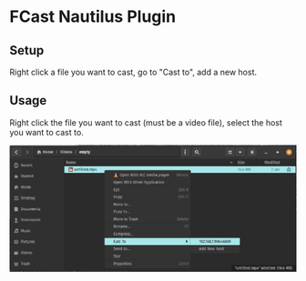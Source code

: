 # FCast Nautilus Plugin

## Setup

Right click a file you want to cast, go to "Cast to", add a new host.

## Usage

Right click the file you want to cast (must be a video file), select the host you want to cast to.

![Screenshot](screenshot.png)